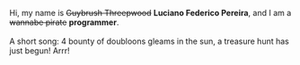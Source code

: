 Hi, my name is ~~Guybrush Threepwood~~ **Luciano Federico Pereira**, and I am a ~~wannabe pirate~~ **programmer**.<br><br>A short song: 4 bounty of doubloons gleams in the sun, a treasure hunt has just begun! Arrr!

